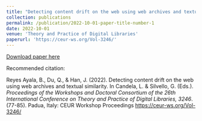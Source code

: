 ```yaml
---
title: "Detecting content drift on the web using web archives and textual similarity"
collection: publications
permalink: /publication/2022-10-01-paper-title-number-1
date: 2022-10-01
venue: 'Theory and Practice of Digital Libraries'
paperurl: 'https://ceur-ws.org/Vol-3246/'
---
```


[Download paper here](https://ceur-ws.org/Vol-3246/)

Recommended citation:  

Reyes Ayala, B., Du, Q., & Han, J. (2022). Detecting content drift on the web using web archives
and textual similarity. In Candela, L. & Silvello, G. (Eds.). _Proceedings of the Workshops and Doctoral
Consortium of the 26th International Conference on Theory and Practice of Digital Libraries, 3246_.
(77-85). Padua, Italy: CEUR Workshop Proceedings https://ceur-ws.org/Vol-3246/
